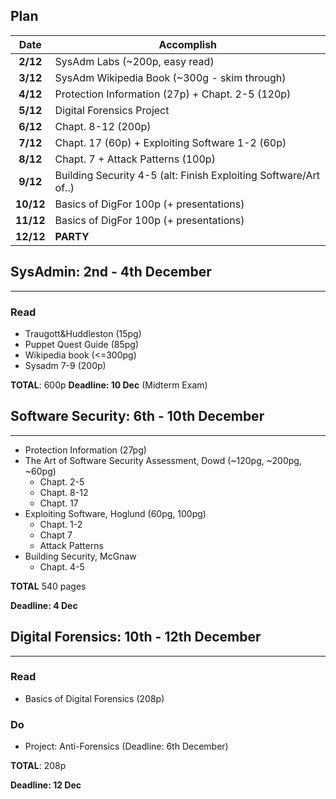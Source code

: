 ## Plan

| Date | Accomplish |
|:----:|------------|
|**2/12** | SysAdm Labs (~200p, easy read)|
|**3/12** | SysAdm Wikipedia Book (~300g - skim through)|
|**4/12** | Protection Information (27p) + Chapt. 2-5 (120p) |
|**5/12** | Digital Forensics Project|
|**6/12** | Chapt. 8-12 (200p) |
|**7/12** | Chapt. 17 (60p) + Exploiting Software 1-2 (60p)|
|**8/12** | Chapt. 7 + Attack Patterns (100p) |
|**9/12** | Building Security 4-5 (alt: Finish Exploiting Software/Art of..)|
|**10/12**| Basics of DigFor 100p (+ presentations)|
|**11/12**| Basics of DigFor 100p (+ presentations)|
|**12/12**| **PARTY** |



## SysAdmin: 2nd - 4th December
----------------------
### Read
* Traugott&Huddleston (15pg)
* Puppet Quest Guide (85pg)
* Wikipedia book (<=300pg)
* Sysadm 7-9 (200p)

**TOTAL**: 600p
**Deadline: 10 Dec** (Midterm Exam)


## Software Security: 6th - 10th December
----------------------
* Protection Information (27pg)
* The Art of Software Security Assessment, Dowd (~120pg, ~200pg, ~60pg)
	* Chapt. 2-5
	* Chapt. 8-12
	* Chapt. 17
* Exploiting Software, Hoglund (60pg, 100pg)
	* Chapt. 1-2
	* Chapt 7
	* Attack Patterns
* Building Security, McGnaw
	* Chapt. 4-5

**TOTAL** 540 pages

**Deadline: 4 Dec** 

## Digital Forensics: 10th - 12th December
----------------------

### Read
* Basics of Digital Forensics (208p)

### Do
* Project: Anti-Forensics (Deadline: 6th December)

**TOTAL**: 208p

**Deadline: 12 Dec**

